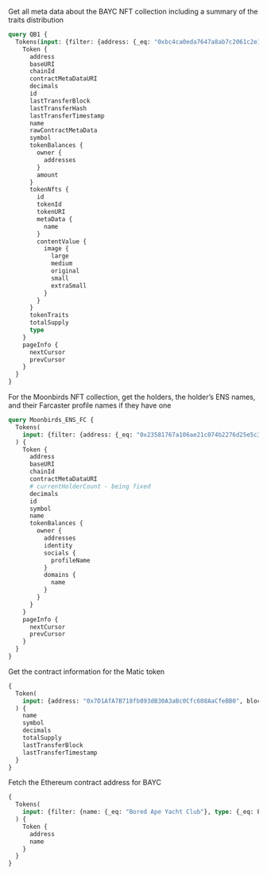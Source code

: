 Get all meta data about the BAYC NFT collection including a summary of the traits distribution

```GraphQL
query QB1 {
  Tokens(input: {filter: {address: {_eq: "0xbc4ca0eda7647a8ab7c2061c2e118a18a936f13d"}}, blockchain: ethereum}) {
    Token {
      address
      baseURI
      chainId
      contractMetaDataURI
      decimals
      id
      lastTransferBlock
      lastTransferHash
      lastTransferTimestamp
      name
      rawContractMetaData
      symbol
      tokenBalances {
        owner {
          addresses
        }
        amount
      }
      tokenNfts {
        id
        tokenId
        tokenURI
        metaData {
          name
        }
        contentValue {
          image {
            large
            medium
            original
            small
            extraSmall
          }
        }
      }
      tokenTraits
      totalSupply
      type
    }
    pageInfo {
      nextCursor
      prevCursor
    }
  }
}
```

For the Moonbirds NFT collection, get the holders, the holder’s ENS names, and their Farcaster profile names if they have one

```GraphQL
query Moonbirds_ENS_FC {
  Tokens(
    input: {filter: {address: {_eq: "0x23581767a106ae21c074b2276d25e5c3e136a68b"}}, blockchain: ethereum}
  ) {
    Token {
      address
      baseURI
      chainId
      contractMetaDataURI
      # currentHolderCount - being fixed
      decimals
      id
      symbol
      name
      tokenBalances {
        owner {
          addresses
          identity
          socials {
            profileName
          }
          domains {
            name
          }
        }
      }
    }
    pageInfo {
      nextCursor
      prevCursor
    }
  }
}
```

Get the contract information for the Matic token

```GraphQL
{
  Token(
    input: {address: "0x7D1AfA7B718fb893dB30A3aBc0Cfc608AaCfeBB0", blockchain: ethereum}
  ) {
    name
    symbol
    decimals
    totalSupply
    lastTransferBlock
    lastTransferTimestamp
  }
}
```

Fetch the Ethereum contract address for BAYC

```GraphQL
{
  Tokens(
    input: {filter: {name: {_eq: "Bored Ape Yacht Club"}, type: {_eq: ERC721}}, blockchain: ethereum, limit: 1}
  ) {
    Token {
      address
      name
    }
  }
}
```
